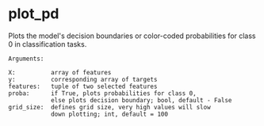 # plot_pd
 
 Plots the model's decision boundaries or color-coded
    probabilities for class 0 in classification tasks.

    Arguments:

    X:          array of features
    y:          corresponding array of targets
    features:   tuple of two selected features
    proba:      if True, plots probabilities for class 0,
                else plots decision boundary; bool, default - False
    grid_size:  defines grid size, very high values will slow 
                down plotting; int, default = 100
